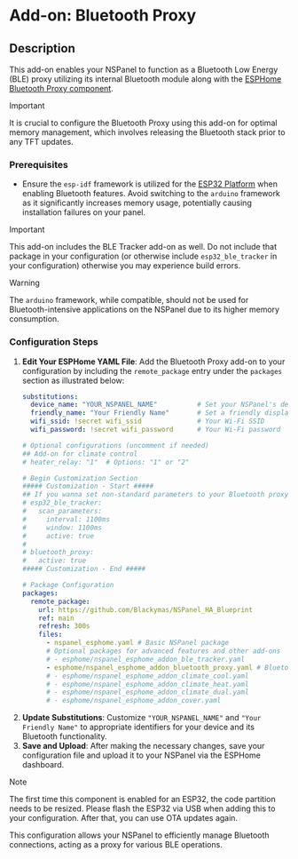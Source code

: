 # Add-on: Bluetooth Proxy

## Description
This add-on enables your NSPanel to function as a Bluetooth Low Energy (BLE) proxy utilizing its internal Bluetooth module
along with the [ESPHome Bluetooth Proxy component](https://esphome.io/components/bluetooth_proxy.html).

> [!IMPORTANT]
> It is crucial to configure the Bluetooth Proxy using this add-on for optimal memory management, which involves releasing the Bluetooth stack prior to any TFT updates.

### Prerequisites
- Ensure the `esp-idf` framework is utilized for the [ESP32 Platform](customization.md#framework-esp-idf) when enabling Bluetooth features.
Avoid switching to the `arduino` framework as it significantly increases memory usage, potentially causing installation failures on your panel.

> [!IMPORTANT]
> This add-on includes the BLE Tracker add-on as well. Do not include that package in your configuration (or otherwise include `esp32_ble_tracker` in your configuration) otherwise  you may experience build errors.

> [!WARNING]
> The `arduino` framework, while compatible, should not be used for Bluetooth-intensive applications on the NSPanel due to its higher memory consumption.

### Configuration Steps
1. **Edit Your ESPHome YAML File**: Add the Bluetooth Proxy add-on to your configuration by including the `remote_package` entry under the `packages` section as illustrated below:
    ```yaml
    substitutions:
      device_name: "YOUR_NSPANEL_NAME"          # Set your NSPanel's device name
      friendly_name: "Your Friendly Name"       # Set a friendly display name
      wifi_ssid: !secret wifi_ssid              # Your Wi-Fi SSID
      wifi_password: !secret wifi_password      # Your Wi-Fi password

    # Optional configurations (uncomment if needed)
    ## Add-on for climate control
    # heater_relay: "1"  # Options: "1" or "2"

    # Begin Customization Section
    ##### Customization - Start #####
    ## If you wanna set non-standard parameters to your Bluetooth proxy just add like this:
    # esp32_ble_tracker:
    #   scan_parameters:
    #     interval: 1100ms
    #     window: 1100ms
    #     active: true
    #
    # bluetooth_proxy:
    #   active: true
    ##### Customization - End #####

    # Package Configuration
    packages:
      remote_package:
        url: https://github.com/Blackymas/NSPanel_HA_Blueprint
        ref: main
        refresh: 300s
        files:
          - nspanel_esphome.yaml # Basic NSPanel package
          # Optional packages for advanced features and other add-ons
          # - esphome/nspanel_esphome_addon_ble_tracker.yaml
          - esphome/nspanel_esphome_addon_bluetooth_proxy.yaml # Bluetooth Proxy add-on package
          # - esphome/nspanel_esphome_addon_climate_cool.yaml
          # - esphome/nspanel_esphome_addon_climate_heat.yaml
          # - esphome/nspanel_esphome_addon_climate_dual.yaml
          # - esphome/nspanel_esphome_addon_cover.yaml
    ```
2. **Update Substitutions**: Customize `"YOUR_NSPANEL_NAME"` and `"Your Friendly Name"` to appropriate identifiers for your device and its Bluetooth functionality.
3. **Save and Upload**: After making the necessary changes, save your configuration file and upload it to your NSPanel via the ESPHome dashboard.

> [!NOTE]
> The first time this component is enabled for an ESP32, the code partition needs to be resized.
> Please flash the ESP32 via USB when adding this to your configuration. After that, you can use OTA updates again.

This configuration allows your NSPanel to efficiently manage Bluetooth connections, acting as a proxy for various BLE operations.
